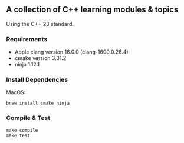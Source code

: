 ## A collection of C++ learning modules & topics

Using the C++ 23 standard.

### Requirements
- Apple clang version 16.0.0 (clang-1600.0.26.4)
- cmake version 3.31.2
- ninja 1.12.1

### Install Dependencies

MacOS:
```
brew install cmake ninja
```

### Compile & Test
```
make compile
make test
```